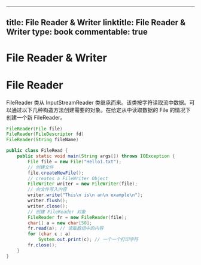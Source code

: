 
---
title: File Reader & Writer
linktitle: File Reader & Writer
type: book
commentable: true
---

# File Reader & Writer

# File Reader

FileReader 类从 InputStreamReader 类继承而来。该类按字符读取流中数据。可以通过以下几种构造方法创建需要的对象。在给定从中读取数据的 File 的情况下创建一个新 FileReader。

```java
FileReader(File file)
FileReader(FileDescriptor fd)
FileReader(String fileName)
```

```java
public class FileRead {
    public static void main(String args[]) throws IOException {
        File file = new File("Hello1.txt");
        // 创建文件
        file.createNewFile();
        // creates a FileWriter Object
        FileWriter writer = new FileWriter(file);
        // 向文件写入内容
        writer.write("This\n is\n an\n example\n");
        writer.flush();
        writer.close();
        // 创建 FileReader 对象
        FileReader fr = new FileReader(file);
        char[] a = new char[50];
        fr.read(a); // 读取数组中的内容
        for (char c : a)
            System.out.print(c); // 一个一个打印字符
        fr.close();
    }
}
```

    